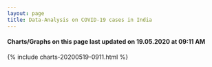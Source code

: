 ```yaml
---
layout: page
title: Data-Analysis on COVID-19 cases in India
---
```

#### Charts/Graphs on this page last updated on 19.05.2020 at 09:11 AM
{% include charts-20200519-0911.html %}